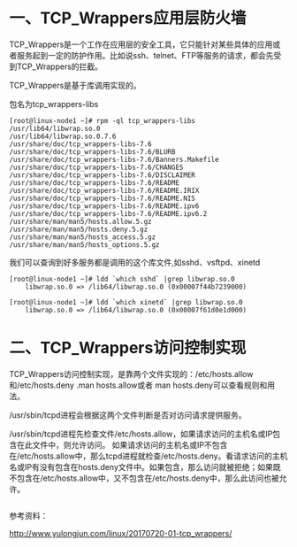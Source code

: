 # 一、TCP_Wrappers应用层防火墙 

TCP_Wrappers是一个工作在应用层的安全工具，它只能针对某些具体的应用或者服务起到一定的防护作用。比如说ssh、telnet、FTP等服务的请求，都会先受到TCP_Wrappers的拦截。

TCP_Wrappers是基于库调用实现的。

包名为tcp_wrappers-libs

```
[root@linux-node1 ~]# rpm -ql tcp_wrappers-libs
/usr/lib64/libwrap.so.0
/usr/lib64/libwrap.so.0.7.6
/usr/share/doc/tcp_wrappers-libs-7.6
/usr/share/doc/tcp_wrappers-libs-7.6/BLURB
/usr/share/doc/tcp_wrappers-libs-7.6/Banners.Makefile
/usr/share/doc/tcp_wrappers-libs-7.6/CHANGES
/usr/share/doc/tcp_wrappers-libs-7.6/DISCLAIMER
/usr/share/doc/tcp_wrappers-libs-7.6/README
/usr/share/doc/tcp_wrappers-libs-7.6/README.IRIX
/usr/share/doc/tcp_wrappers-libs-7.6/README.NIS
/usr/share/doc/tcp_wrappers-libs-7.6/README.ipv6
/usr/share/doc/tcp_wrappers-libs-7.6/README.ipv6.2
/usr/share/man/man5/hosts.allow.5.gz
/usr/share/man/man5/hosts.deny.5.gz
/usr/share/man/man5/hosts_access.5.gz
/usr/share/man/man5/hosts_options.5.gz
```

我们可以查询到好多服务都是调用的这个库文件,如sshd、vsftpd、xinetd

```
[root@linux-node1 ~]# ldd `which sshd` |grep libwrap.so.0
	libwrap.so.0 => /lib64/libwrap.so.0 (0x00007f44b7239000)
  
[root@linux-node1 ~]# ldd `which xinetd` |grep libwrap.so.0
	libwrap.so.0 => /lib64/libwrap.so.0 (0x00007f61d0e1d000)
```

# 二、TCP_Wrappers访问控制实现

TCP_Wrappers访问控制实现，是靠两个文件实现的：/etc/hosts.allow和/etc/hosts.deny .man hosts.allow或者 man hosts.deny可以查看规则和用法。

/usr/sbin/tcpd进程会根据这两个文件判断是否对访问请求提供服务。

/usr/sbin/tcpd进程先检查文件/etc/hosts.allow，如果请求访问的主机名或IP包含在此文件中，则允许访问。
如果请求访问的主机名或IP不包含在/etc/hosts.allow中，那么tcpd进程就检查/etc/hosts.deny。看请求访问的主机名或IP有没有包含在hosts.deny文件中。如果包含，那么访问就被拒绝；如果既不包含在/etc/hosts.allow中，又不包含在/etc/hosts.deny中，那么此访问也被允许。

```

```

参考资料：

http://www.yulongjun.com/linux/20170720-01-tcp_wrappers/
